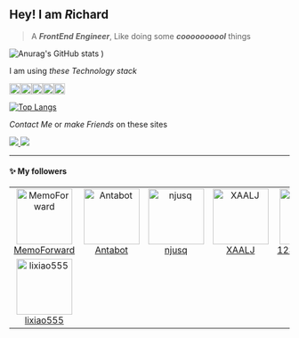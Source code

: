## Hey! I am *R*ichard

> A ***FrontEnd*** ***Engineer***, Like doing some ***coooooooool*** things

![Anurag's GitHub stats](https://github-readme-stats.vercel.app/api?username=SilenceRichard&count_private=true&theme=radical&include_all_commits=true)
)

I am using *these Technology stack*

<img src="https://img.shields.io/badge/JavaScript-323330?style=for-the-badge&logo=javascript&logoColor=F7DF1E" height="20px" /><img src="https://img.shields.io/badge/TypeScript-007ACC?style=for-the-badge&logo=typescript&logoColor=white" height="20px" /><img src="https://img.shields.io/badge/Node.js-339933?style=for-the-badge&logo=nodedotjs&logoColor=white" height="20px" /><img src="https://img.shields.io/badge/React-20232A?style=for-the-badge&logo=react&logoColor=61DAFB" height="20px" /><img src="https://img.shields.io/badge/Vue.js-35495E?style=for-the-badge&logo=vuedotjs&logoColor=4FC08D" height="20px" />


[![Top Langs](https://github-readme-stats.vercel.app/api/top-langs/?username=anuraghazra&layout=compact)](https://github.com/anuraghazra/github-readme-stats)

  
*Contact Me* or *make Friends* on these sites

<a href="https://silencerichard.github.io/my-blog/">
  <img src="https://img.shields.io/badge/Blogger-FF5722?style=for-the-badge&logo=blogger&logoColor=white">
</a>
<a href="https://twitter.com/silenceRichard1">
  <img src="https://img.shields.io/badge/Twitter-1DA1F2?style=for-the-badge&logo=twitter&logoColor=white">
</a>

---
#### :sparkles: My followers
<!--START_SECTION:top-followers-->
<table>
  <tr>
<td align="center">
              <a href="https://github.com/MemoForward">
                <img src="https://avatars.githubusercontent.com/u/29476052?v=4" width="100px;" alt="MemoForward"/>
                </a>
              <br />
             <a href="https://github.com/MemoForward">MemoForward</a>
            </td>
            <td align="center">
              <a href="https://github.com/Antabot">
                <img src="https://avatars.githubusercontent.com/u/37368613?v=4" width="100px;" alt="Antabot"/>
                </a>
              <br />
             <a href="https://github.com/Antabot">Antabot</a>
            </td>
            <td align="center">
              <a href="https://github.com/njusq">
                <img src="https://avatars.githubusercontent.com/u/38641314?v=4" width="100px;" alt="njusq"/>
                </a>
              <br />
             <a href="https://github.com/njusq">njusq</a>
            </td>
            <td align="center">
              <a href="https://github.com/XAALJ">
                <img src="https://avatars.githubusercontent.com/u/44630193?v=4" width="100px;" alt="XAALJ"/>
                </a>
              <br />
             <a href="https://github.com/XAALJ">XAALJ</a>
            </td>
            <td align="center">
              <a href="https://github.com/123maple321">
                <img src="https://avatars.githubusercontent.com/u/48006362?v=4" width="100px;" alt="123maple321"/>
                </a>
              <br />
             <a href="https://github.com/123maple321">123maple321</a>
            </td>
            <td align="center">
              <a href="https://github.com/Ducky-Suki">
                <img src="https://avatars.githubusercontent.com/u/49588549?v=4" width="100px;" alt="Ducky-Suki"/>
                </a>
              <br />
             <a href="https://github.com/Ducky-Suki">Ducky-Suki</a>
            </td>
            <td align="center">
              <a href="https://github.com/luweifengCtoa">
                <img src="https://avatars.githubusercontent.com/u/57134639?v=4" width="100px;" alt="luweifengCtoa"/>
                </a>
              <br />
             <a href="https://github.com/luweifengCtoa">luweifengCtoa</a>
            </td>
              </tr>
  <tr>
<td align="center">
              <a href="https://github.com/lixiao555">
                <img src="https://avatars.githubusercontent.com/u/64315478?v=4" width="100px;" alt="lixiao555"/>
                </a>
              <br />
             <a href="https://github.com/lixiao555">lixiao555</a>
            </td>
              </tr>
</table>
<!--END_SECTION:top-followers-->

